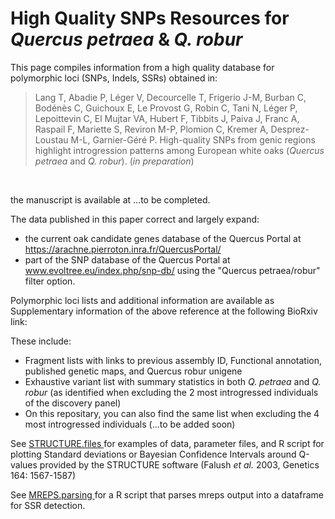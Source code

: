 # High Quality SNPs Resources for <i>Quercus petraea</i> & <i>Q. robur</i>

This page compiles information from a high quality database for polymorphic loci (SNPs, Indels, SSRs) obtained in: <br/>

> Lang T, Abadie P, Léger V, Decourcelle T, Frigerio J-M, Burban C, Bodénès C, Guichoux E, Le Provost G, Robin C, Tani N, Léger P, Lepoittevin C, El Mujtar VA, Hubert F, Tibbits J, Paiva J, Franc A, Raspail F, Mariette S, Reviron M-P, Plomion C, Kremer A, Desprez-Loustau M-L, Garnier-Géré P. High-quality SNPs from genic regions highlight introgression patterns among European white oaks (<i>Quercus petraea</i> and <i>Q. robur</i>). (<i>in preparation</i>)
<br /> 

the manuscript is available at ...to be completed.

The data published in this paper correct and largely expand:
* the current oak candidate genes database of the Quercus Portal at https://arachne.pierroton.inra.fr/QuercusPortal/
* part of the SNP database of the Quercus Portal at www.evoltree.eu/index.php/snp-db/ using the "Quercus petraea/robur" filter option.

Polymorphic loci lists and additional information are available as Supplementary information of the above reference at the following BioRxiv link:

These include:
* Fragment lists with links to previous assembly ID, Functional annotation, published genetic maps, and Quercus robur unigene
* Exhaustive variant list with summary statistics in both <i>Q. petraea</i> and <i>Q. robur</i> (as identified when excluding the 2 most introgressed individuals of the discovery panel)
* On this repositary, you can also find the same list when excluding the 4 most introgressed individuals (...to be added soon)

See <A HREF="STRUCTURE.files"> STRUCTURE.files </A> for examples of data, parameter files, and R script for plotting Standard deviations or Bayesian Confidence Intervals around Q-values provided by the STRUCTURE software (Falush <i>et al.</i> 2003, Genetics 164: 1567-1587)

See <A HREF="MREPS.parsing"> MREPS.parsing </A> for a R script that parses mreps output into a dataframe for SSR detection.






